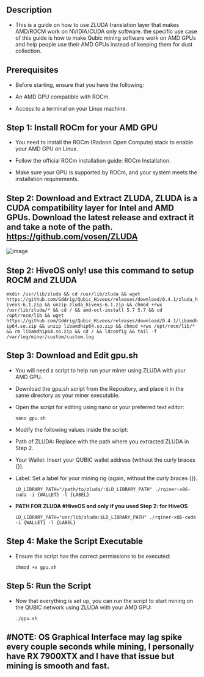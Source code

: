 ## **Description**
- This is a guide on how to use ZLUDA translation layer that makes AMD/ROCM work on NVIDIA/CUDA only software. the specific use case of this guide is how to make Qubic mining software work on AMD GPUs and help people use their AMD GPUs instead of keeping them for dust collection.

## **Prerequisites**

- Before starting, ensure that you have the following:
  
- An AMD GPU compatible with ROCm.
  
- Access to a terminal on your Linux machine.

  
## **Step 1: Install ROCm for your AMD GPU**

 - You need to install the ROCm (Radeon Open Compute) stack to enable your AMD GPU on Linux.
  
 - Follow the official ROCm installation guide: ROCm Installation.
  
 - Make sure your GPU is supported by ROCm, and your system meets the installation requirements.


## **Step 2: Download and Extract ZLUDA, ZLUDA is a CUDA compatibility layer for Intel and AMD GPUs. Download the latest release and extract it and take a note of the path.** https://github.com/vosen/ZLUDA

  ![image](https://github.com/user-attachments/assets/cbf666f7-c862-45d1-9b23-fef093deb076)

## **Step 2: HiveOS only! use this command to setup ROCM and ZLUDA**

  ```mkdir /usr/lib/zluda && cd /usr/lib/zluda && wget https://github.com/Gddrig/Qubic_Hiveos/releases/download/0.4.1/zluda_hiveos-6.1.zip && unzip zluda_hiveos-6.1.zip && chmod +rwx /usr/lib/zluda/* && cd / && amd-ocl-install 5.7 5.7 && cd /opt/rocm/lib && wget https://github.com/Gddrig/Qubic_Hiveos/releases/download/0.4.1/libamdhip64.so.zip && unzip libamdhip64.so.zip && chmod +rwx /opt/rocm/lib/* && rm libamdhip64.so.zip && cd / && ldconfig && tail -f /var/log/miner/custom/custom.log```

## **Step 3: Download and Edit gpu.sh**

 - You will need a script to help run your miner using ZLUDA with your AMD GPU.

 - Download the gpu.sh script from the Repository, and place it in the same directory as your miner executable.

 - Open the script for editing using nano or your preferred text editor:

   ```nano gpu.sh```

 - Modify the following values inside the script:

 - Path of ZLUDA: Replace with the path where you extracted ZLUDA in Step 2.
  
 - Your Wallet: Insert your QUBIC wallet address (without the curly braces {}).
  
 - Label: Set a label for your mining rig (again, without the curly braces {}).

    ```LD_LIBRARY_PATH="/path/to/zluda/:$LD_LIBRARY_PATH" ./rqiner-x86-cuda -i {WALLET} -l {LABEL}```

 -  **PATH FOR ZLUDA #HiveOS and only if you used Step 2: for HiveOS**

    ```LD_LIBRARY_PATH="usr/lib/zluda:$LD_LIBRARY_PATH" ./rqiner-x86-cuda -i {WALLET} -l {LABEL}```


## **Step 4: Make the Script Executable**

  - Ensure the script has the correct permissions to be executed:

    ```chmod +x gpu.sh```


## **Step 5: Run the Script**

  - Now that everything is set up, you can run the script to start mining on the QUBIC network using ZLUDA with your AMD GPU:

    ```./gpu.sh```
 


## **#NOTE: OS Graphical Interface may lag spike every couple seconds while mining, I personally have RX 7900XTX and I have that issue but mining is smooth and fast.**










